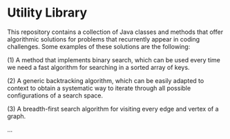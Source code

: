 # Utility Library

This repository contains a collection of Java classes and methods that offer algorithmic solutions for problems that recurrently appear in coding challenges. Some examples of these solutions are the following:

(1) A method that implements binary search, which can be used every time we need a fast algorithm for searching in a sorted array of keys.

(2) A generic backtracking algorithm, which can be easily adapted to context to obtain a systematic way to iterate through all possible configurations of a search space.

(3) A breadth-first search algorithm for visiting every edge and vertex of a graph.

...
